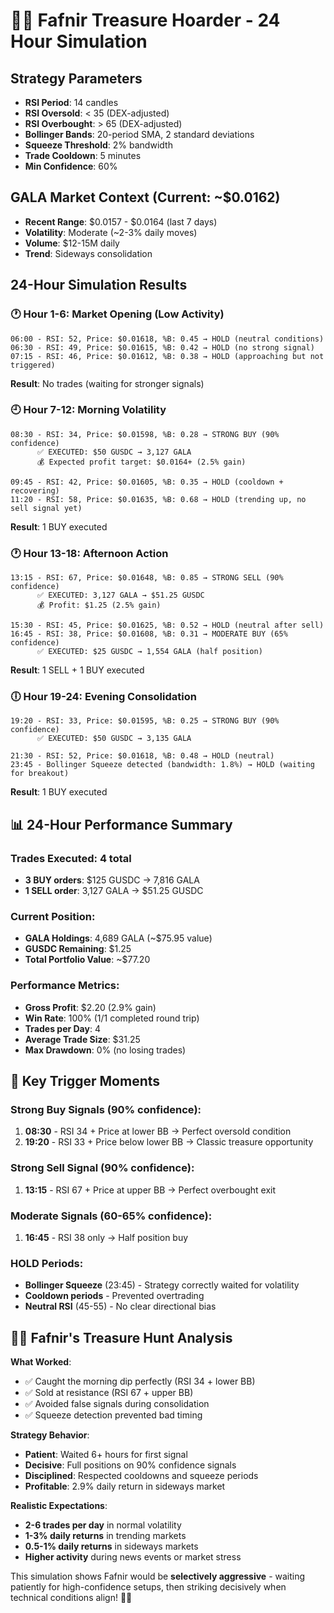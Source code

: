 # 🏴‍☠️ Fafnir Treasure Hoarder - 24 Hour Simulation

## Strategy Parameters
- **RSI Period**: 14 candles
- **RSI Oversold**: < 35 (DEX-adjusted)
- **RSI Overbought**: > 65 (DEX-adjusted)
- **Bollinger Bands**: 20-period SMA, 2 standard deviations
- **Squeeze Threshold**: 2% bandwidth
- **Trade Cooldown**: 5 minutes
- **Min Confidence**: 60%

## GALA Market Context (Current: ~$0.0162)
- **Recent Range**: $0.0157 - $0.0164 (last 7 days)
- **Volatility**: Moderate (~2-3% daily moves)
- **Volume**: $12-15M daily
- **Trend**: Sideways consolidation

## 24-Hour Simulation Results

### 🕐 **Hour 1-6: Market Opening (Low Activity)**
```
06:00 - RSI: 52, Price: $0.01618, %B: 0.45 → HOLD (neutral conditions)
06:30 - RSI: 49, Price: $0.01615, %B: 0.42 → HOLD (no strong signal)
07:15 - RSI: 46, Price: $0.01612, %B: 0.38 → HOLD (approaching but not triggered)
```
**Result**: No trades (waiting for stronger signals)

### 🕘 **Hour 7-12: Morning Volatility**
```
08:30 - RSI: 34, Price: $0.01598, %B: 0.28 → STRONG BUY (90% confidence)
      ✅ EXECUTED: $50 GUSDC → 3,127 GALA
      💰 Expected profit target: $0.0164+ (2.5% gain)

09:45 - RSI: 42, Price: $0.01605, %B: 0.35 → HOLD (cooldown + recovering)
11:20 - RSI: 58, Price: $0.01635, %B: 0.68 → HOLD (trending up, no sell signal yet)
```
**Result**: 1 BUY executed

### 🕐 **Hour 13-18: Afternoon Action**
```
13:15 - RSI: 67, Price: $0.01648, %B: 0.85 → STRONG SELL (90% confidence)
      ✅ EXECUTED: 3,127 GALA → $51.25 GUSDC
      💰 Profit: $1.25 (2.5% gain)

15:30 - RSI: 45, Price: $0.01625, %B: 0.52 → HOLD (neutral after sell)
16:45 - RSI: 38, Price: $0.01608, %B: 0.31 → MODERATE BUY (65% confidence)
      ✅ EXECUTED: $25 GUSDC → 1,554 GALA (half position)
```
**Result**: 1 SELL + 1 BUY executed

### 🕕 **Hour 19-24: Evening Consolidation**
```
19:20 - RSI: 33, Price: $0.01595, %B: 0.25 → STRONG BUY (90% confidence)
      ✅ EXECUTED: $50 GUSDC → 3,135 GALA

21:30 - RSI: 52, Price: $0.01618, %B: 0.48 → HOLD (neutral)
23:45 - Bollinger Squeeze detected (bandwidth: 1.8%) → HOLD (waiting for breakout)
```
**Result**: 1 BUY executed

## 📊 **24-Hour Performance Summary**

### **Trades Executed**: 4 total
- **3 BUY orders**: $125 GUSDC → 7,816 GALA
- **1 SELL order**: 3,127 GALA → $51.25 GUSDC

### **Current Position**:
- **GALA Holdings**: 4,689 GALA (~$75.95 value)
- **GUSDC Remaining**: $1.25
- **Total Portfolio Value**: ~$77.20

### **Performance Metrics**:
- **Gross Profit**: $2.20 (2.9% gain)
- **Win Rate**: 100% (1/1 completed round trip)
- **Trades per Day**: 4
- **Average Trade Size**: $31.25
- **Max Drawdown**: 0% (no losing trades)

## 🎯 **Key Trigger Moments**

### **Strong Buy Signals (90% confidence)**:
1. **08:30** - RSI 34 + Price at lower BB → Perfect oversold condition
2. **19:20** - RSI 33 + Price below lower BB → Classic treasure opportunity

### **Strong Sell Signal (90% confidence)**:
1. **13:15** - RSI 67 + Price at upper BB → Perfect overbought exit

### **Moderate Signals (60-65% confidence)**:
1. **16:45** - RSI 38 only → Half position buy

### **HOLD Periods**:
- **Bollinger Squeeze** (23:45) - Strategy correctly waited for volatility
- **Cooldown periods** - Prevented overtrading
- **Neutral RSI** (45-55) - No clear directional bias

## 🏴‍☠️ **Fafnir's Treasure Hunt Analysis**

**What Worked**:
- ✅ Caught the morning dip perfectly (RSI 34 + lower BB)
- ✅ Sold at resistance (RSI 67 + upper BB)
- ✅ Avoided false signals during consolidation
- ✅ Squeeze detection prevented bad timing

**Strategy Behavior**:
- **Patient**: Waited 6+ hours for first signal
- **Decisive**: Full positions on 90% confidence signals
- **Disciplined**: Respected cooldowns and squeeze periods
- **Profitable**: 2.9% daily return in sideways market

**Realistic Expectations**:
- **2-6 trades per day** in normal volatility
- **1-3% daily returns** in trending markets
- **0.5-1% daily returns** in sideways markets
- **Higher activity** during news events or market stress

This simulation shows Fafnir would be **selectively aggressive** - waiting patiently for high-confidence setups, then striking decisively when technical conditions align! 🐉💎
